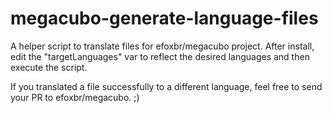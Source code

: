# megacubo-generate-language-files
A helper script to translate files for efoxbr/megacubo project. After install, edit the "targetLanguages" var to reflect the desired languages and then execute the script.

If you translated a file successfully to a different language, feel free to send your PR to efoxbr/megacubo. ;)
